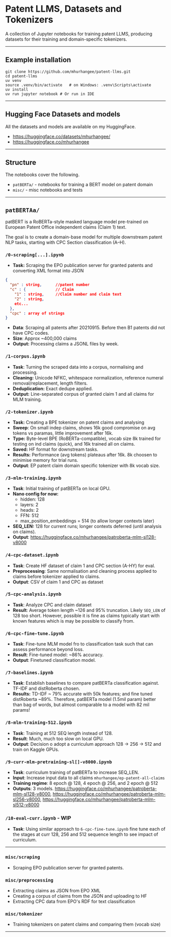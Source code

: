 # Patent LLMS, Datasets and Tokenizers

A collection of Jupyter notebooks for training patent LLMS, producing datasets for their training and domain-specific tokenizers.

---

## Example installation

```
git clone https://github.com/mhurhangee/patent-llms.git
cd patent-llms
uv venv
source .venv/bin/activate   # on Windows: .venv\Scripts\activate
uv install
uv run jupyter notebook # Or run in IDE 
```

---

## Hugging Face Datasets and models

All the datasets and models are available on my HuggingFace.

- https://huggingface.co/datasets/mhurhangee/
- https://huggingface.co/mhurhangee

---

## Structure

The notebooks cover the following.

- `patBERTa/` - notebooks for training a BERT model on patent domain
- `misc/` - misc notebooks and tests

---

## `patBERTAa/`
patBERT is a RoBERTa-style masked language model pre-trained on European Patent Office independent claims (Claim 1) text. 

The goal is to create a domain-base model for multiple downstream patent NLP tasks, starting with CPC Section classification (A–H). 

### `/0-scraping[...].ipynb`

- **Task:** Scraping the EPO publication server for granted patents and converting XML format into JSON 

```json
{
  "pn" : string,      //patent number
  "c" : {             // Claim
    "1" : string,     //Claim number and claim text
    "2" : string,
    etc...
  },
  "cpc" : array of strings
}
```

- **Data**: Scraping all patents after 20210915.  Before then B1 patents did not have CPC codes.  
- **Size**: Approx ~400,000 claims
- **Output:** Processing claims a JSONL files by week.

### `/1-corpus.ipynb`

- **Task**: Turning the scraped data into a corpus, normalising and processing.
- **Cleaning:** Unicode NFKC, whitespace normalization, reference numeral removal/replacement, length filters.
- **Deduplication:** Exact dedupe applied.
- **Output:** Line-separated corpus of granted claim 1 and all claims for MLM training.

### `/2-tokenizer.ipynb`

- **Task:** Creating a BPE tokenizer on patent claims and analysing
- **Sweep**: On small indep claims, shows 16k good compromise on avg tokens vs paramas, little improvement after 16k.
- **Type:** Byte-level BPE (RoBERTa-compatible), vocab size 8k trained for testing on ind claims (quick), and 16k trained all on claims.
- **Saved:** HF format for downstream tasks.
- **Results:** Performance (avg tokens) plateaus after 16k.  8k choosen to minimise memory for trial runs.
- **Output**: EP patent claim domain specific tokenizer with 8k vocab size.

### `/3-mlm-training.ipynb`

- **Task**: Initial training of patBERTa on local GPU.
- **Nano config for now:**  
  - hidden: 128  
  - layers: 2  
  - heads: 2  
  - FFN: 512  
  - max_position_embeddings = 514 (to allow longer contexts later)  
- **SEQ_LEN:** 128 for current runs; longer contexts deferred (until analysis on claims).
- **Output**: https://huggingface.co/mhurhangee/patroberta-mlm-sl128-v8000

### `/4-cpc-dataset.ipynb`

- **Task**: Create HF dataset of claim 1 and CPC section (A-HY) for eval.
- **Preprocessing**: Same normalisation and cleaning process applied to claims before tokenizer applied to claims.
- **Output**: CSV of claim 1 and CPC as dataset

### `/5-cpc-analysis.ipynb`

- **Task**: Analyze CPC and claim dataset
- **Result**: Average token length ~126 and 95% truncation.  Likely `SEQ_LEN` of 128 too short.  However, possible it is fine as claims typically start with known features which is may be possible to classify from.

### `/6-cpc-fine-tune.ipynb`

- **Task**: Fine-tune MLM model fro to classification task such that can assess performance beyond loss.
- **Result**: Fine-tuned model: ~86% accuracy.
- **Output**: Finetuned classification model.

### `/7-baselines.ipynb`

- **Task**: Establish baselines to compare patBERTa classification against. TF-IDF and distRoberta chosen.
- **Results:** TD-IDF ~ 79% accurate with 50k features; and fine tuned distRoberta ~89%. Therefore, patBERTa model (1.5mil param) better than bag of words, but almost comparable to a model with 82 mil params!

### `/8-mlm-training-512.ipynb`

- **Task**: Training at 512 SEQ length instead of 128.
- **Result**: Much, much too slow on local GPU.
- **Output**: Decision o adopt a curriculum approach 128 -> 256 -> 512 and train on Kaggle GPUs.

### `/9-curr-mlm-pretraining-sl[]-v8000.ipynb`

- **Task**: curriculum training of patBERTa to increase SEQ_LEN.
- **Input**: Increase input data to all claims `mhurhangee/ep-patent-all-claims`
- **Training regime**: 8 epoch @ 128, 4 epoch @ 256, and 2 epoch @ 512
- **Outputs**: 3 models.  https://huggingface.co/mhurhangee/patroberta-mlm-sl128-v8000, https://huggingface.co/mhurhangee/patroberta-mlm-sl256-v8000, https://huggingface.co/mhurhangee/patroberta-mlm-sl512-v8000

### `/10-eval-curr.ipynb` - **WIP**
- **Task**: Using similar approach to `6-cpc-fine-tune.ipynb` fine tune each of the stages at curr 128, 256 and 512 sequence length to see impact of curriculum.

---

### `misc/scraping`

- Scraping EPO publication server for granted patents.

### `misc/preprocessing`

- Extracting claims as JSON from EPO XML
- Creating a corpus of claims from the JSON and uploading to HF
- Extracting CPC data from EPO's RDF for text classification

### `misc/tokenizer`

- Training tokenizers on patent claims and comparing them (vocab size)

---

